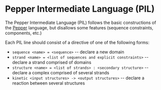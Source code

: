 Pepper Intermediate Language (PIL)
==================================

The Pepper Intermediate Language (PIL) follows the basic constructions of the [Pepper](pepper) language, but disallows some features (sequence constraints, components, etc.)

Each PIL line should consist of a directive of one of the following forms:

-	`sequence <name> = <sequence>` -- declare a new domain
-	`strand <name> = <list of sequences and explicit constraints>` -- declare a strand comprised of domains
-	`structure <name> = <list of strands> : <secondary structure>` -- declare a complex comprised of several strands
-	`kinetic <input structures> -> <output structures>` -- declare a reaction between several structures
